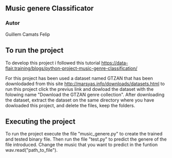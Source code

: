 ## Music genere Classificator

### Autor
Guillem Camats Felip

## To run the project
To develop this project i followed this tutorial <https://data-flair.training/blogs/python-project-music-genre-classification/>

For this project has been used a dataset named GTZAN that has been downlodaded from this site <http://marsyas.info/downloads/datasets.html> to run this project click the previus link and dowload the dataset with the folowing name "Download the GTZAN genre collection". After downloading the dataset, extract the dataset on the same directory where you have dowloaded this project, and delete the files, keep the folders.

## Executing the project
To run the project execute the file "music_genere.py" to create the trained and tested binary file. Then run the file "test.py" to predict the genere of the file introduced. Change the music that you want to predict in the funtion wav.read("path_to_file").
